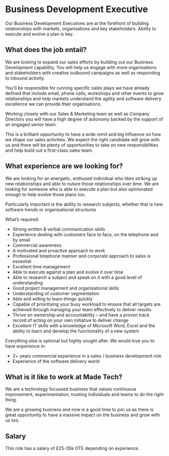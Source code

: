 # Business Development Executive

Our Business Development Executives are at the forefront of building relationships with markets, organisations and key stakeholders. Ability to execute and evolve a plan is key.

## What does the job entail?

We are looking to expand our sales efforts by building out our Business Development capability. You will help us engage with more organisations and stakeholders with creative outbound campaigns as well as responding to inbound activity.

You'll be responsible for running specific sales plays we have already defined that include email, phone calls, workshops and other events to grow relationships and help markets understand the agility and software delivery excellence we can provide their organisations.

Working closely with our Sales & Marketing team as well as Company Directors you will have a high degree of autonomy backed by the support of an engaged senior team.

This is a brilliant opportunity to have a wide remit and big influence on how we shape our sales activities. We expect the right candidate will grow with us and there will be plenty of opportunities to take on new responsibilities and help build out a first-class sales team.

## What experience are we looking for?

We are looking for an energetic, enthused individual who likes striking up new relationships and able to nuture those relationships over time. We are looking for someone who is able to execute a plan but also opinionated enough to help evolve those plans too.

Particularly important is the ability to research subjects, whether that is new software trends or organisational structures

What’s required:

 - Strong written & verbal communication skills
 - Experience dealing with customers face to face, on the telephone and by email
 - Commercial awareness
 - A motivated and proactive approach to work
 - Professional telephone manner and corporate approach to sales is essential
 - Excellent time management
 - Able to execute against a plan and evolve it over time
 - Able to research a subject and speak on it with a good level of understanding
 - Good project management and organisational skills
 - Understanding of customer segmentation
 - Able and willing to learn things quickly
 - Capable of prioritising your busy workload to ensure that all targets are achieved through managing your team effectively to deliver results
 - Thrive on ownership and accountability – and have a proven track record of acting on your own initiative to deliver change
 - Excellent IT skills with a knowledge of Microsoft Word, Excel and the ability to learn and develop the functionality of a new system

Everything else is optional but highly sought after. We would love you to have experience in:

 - 2+ years commercial experience in a sales / business development role
 - Experience of the software delivery world

## What is it like to work at Made Tech?

We are a technology focussed business that values continuous improvement, experimentation, trusting individuals and teams to do the right thing.

We are a growing business and now is a good time to join us as there is great opportunity to have a massive impact on the business and grow with us too.

## Salary

This role has a salary of £25-35k OTE depending on experience.
